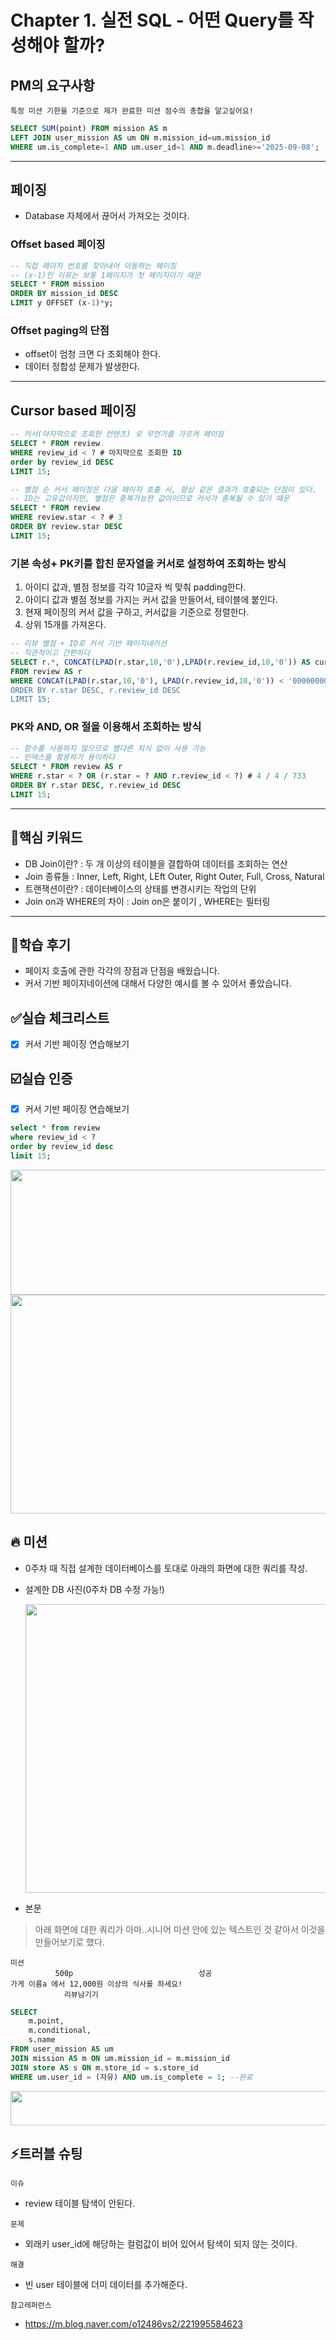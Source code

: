 # Chapter 1. 실전 SQL - 어떤 Query를 작성해야 할까?

## PM의 요구사항
`특정 미션 기한을 기준으로 제가 완료한 미션 점수의 총합을 알고싶어요!`
```sql
SELECT SUM(point) FROM mission AS m
LEFT JOIN user_mission AS um ON m.mission_id=um.mission_id
WHERE um.is_complete=1 AND um.user_id=1 AND m.deadline>='2025-09-08';
```

---

## 페이징
- Database 자체에서 끊어서 가져오는 것이다.

### Offset based 페이징
```sql
-- 직접 페이지 번호를 찾아내어 이동하는 페이징
-- (x-1)인 이유는 보통 1페이지가 첫 페이지이기 때문
SELECT * FROM mission
ORDER BY mission_id DESC
LIMIT y OFFSET (x-1)*y;
```

### Offset paging의 단점
- offset이 엄청 크면 다 조회해야 한다.
- 데이터 정합성 문제가 발생한다.

--- 

## Cursor based 페이징
```sql
-- 커서(마지막으로 조회한 컨텐츠) 로 무언가를 가르켜 페이징
SELECT * FROM review
WHERE review_id < ? # 마지막으로 조회한 ID
order by review_id DESC
LIMIT 15;

-- 별점 순 커서 페이징은 다음 페이지 호출 시, 항상 같은 결과가 호출되는 단점이 있다.
-- ID는 고유값이지만, 별점은 중복가능한 값이이므로 커서가 중복될 수 있기 때문
SELECT * FROM review
WHERE review.star < ? # 3
ORDER BY review.star DESC
LIMIT 15;
```

### 기본 속성+ PK키를 합친 문자열을 커서로 설정하여 조회하는 방식
1. 아이디 값과, 별점 정보를 각각 10글자 씩 맞춰 padding한다.
2. 아이디 값과 별점 정보를 가지는 커서 값을 만들어서, 테이블에 붙인다.
3. 현재 페이징의 커서 값을 구하고, 커서값을 기준으로 정렬한다.
4. 상위 15개를 가져온다.

```sql
-- 리뷰 별점 + ID로 커서 기반 페이지네이션
-- 직관적이고 간편하다
SELECT r.*, CONCAT(LPAD(r.star,10,'0'),LPAD(r.review_id,10,'0')) AS cursor_v
FROM review AS r
WHERE CONCAT(LPAD(r.star,10,'0'), LPAD(r.review_id,10,'0')) < '00000000030000
ORDER BY r.star DESC, r.review_id DESC
LIMIT 15;
```

### PK와 AND, OR 절을 이용해서 조회하는 방식
```sql
-- 함수를 사용하지 않으므로 별다른 지식 없이 사용 가능
-- 인덱스를 활용하기 용이하다
SELECT * FROM review AS r
WHERE r.star < ? OR (r.star = ? AND r.review_id < ?) # 4 / 4 / 733
ORDER BY r.star DESC, r.review_id DESC
LIMIT 15;
```

--- 

## 🎯핵심 키워드
- DB Join이란? : 두 개 이상의 테이블을 결합하여 데이터를 조회하는 연산
- Join 종류들 : Inner, Left, Right, LEft Outer, Right Outer, Full, Cross, Natural
- 트랜잭션이란? : 데이터베이스의 상태를 변경시키는 작업의 단위
- Join on과 WHERE의 차이 : Join on은 붙이기 , WHERE는 필터링

---

## 📢학습 후기
- 페이지 호출에 관한 각각의 장점과 단점을 배웠습니다.
- 커서 기반 페이지네이션에 대해서 다양한 예시를 볼 수 있어서 좋았습니다.

## ✅실습 체크리스트
- [x] 커서 기반 페이징 연습해보기

## ☑️실습 인증
- [x] 커서 기반 페이징 연습해보기
```sql
select * from review
where review_id < ?
order by review_id desc
limit 15;
```
<img width="650" height="200" src="https://github.com/user-attachments/assets/46318776-e8a6-4587-9c82-e0f85a18a912" /><br>
<img width="700" height="350" src="https://github.com/user-attachments/assets/d01ddaa8-95ad-4948-bc8c-845a0ebf7a9b" /><br>



## 🔥 미션
- 0주차 때 직접 설계한 데이터베이스를 토대로 아래의 화면에 대한 쿼리를 작성.
- 설계한 DB 사진(0주차 DB 수정 가능!)

  <img width="482" height="462" src="https://github.com/user-attachments/assets/c8995d26-dd2f-4655-8b83-6141f187c644" /><br>

- 본문
>아래 화면에 대한 쿼리가 아마..시니어 미션 안에 있는 텍스트인 것 같아서
>이것을 만들어보기로 했다.
```text
미션
          500p                            성공
가게 이름a 에서 12,000원 이상의 식사를 하세요!
            리뷰남기기
```
```sql
SELECT
    m.point,
    m.conditional,
    s.name
FROM user_mission AS um
JOIN mission AS m ON um.mission_id = m.mission_id
JOIN store AS s ON m.store_id = s.store_id
WHERE um.user_id = (자유) AND um.is_complete = 1; --완료
```
<img width="522" height="55" src="https://github.com/user-attachments/assets/e72b76f2-92e5-4753-a4f7-1548671f9bd4" /><br>



## ⚡트러블 슈팅

`이슈` <br>
- review 테이블 탐색이 안된다. <br>

`문제` <br>
- 외래키 user_id에 해당하는 컬럼값이 비어 있어서 탐색이 되지 않는 것이다. <br>

`해결` <br>
- 빈 user 테이블에 더미 데이터를 추가해준다. <br>

`참고레퍼런스` <br>
- https://m.blog.naver.com/o12486vs2/221995584623 <br>
